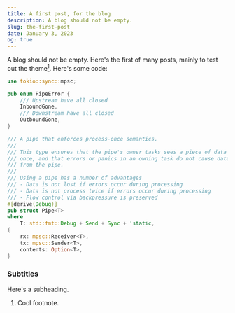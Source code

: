 ```yaml
---
title: A first post, for the blog
description: A blog should not be empty.
slug: the-first-post
date: January 3, 2023
og: true
---
```


A blog should not be empty. Here's the first of many posts, mainly to test out the theme<a href="#footnote"><sup>1</sup></a>. Here's some code:

```rust
use tokio::sync::mpsc;

pub enum PipeError {
    /// Upstream have all closed
    InboundGone,
    /// Downstream have all closed
    OutboundGone,
}

/// A pipe that enforces process-once semantics.
///
/// This type ensures that the pipe's owner tasks sees a piece of data
/// once, and that errors or panics in an owning task do not cause data loss
/// from the pipe.
///
/// Using a pipe has a number of advantages
/// - Data is not lost if errors occur during processing
/// - Data is not process twice if errors occur during processing
/// - Flow control via backpressure is preserved
#[derive(Debug)]
pub struct Pipe<T>
where
    T: std::fmt::Debug + Send + Sync + 'static,
{
    rx: mpsc::Receiver<T>,
    tx: mpsc::Sender<T>,
    contents: Option<T>,
}
```

### Subtitles

Here's a subheading.

<div id="footnote"></div>

1. Cool footnote.
